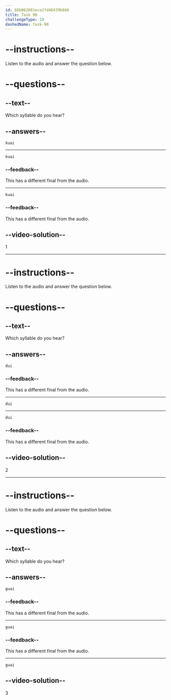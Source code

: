 ```yaml
---
id: 68b062081ece2fd46439b666
title: Task 98
challengeType: 19
dashedName: task-98
---
```


<!-- (Audio) A: kuai -->

# --instructions--

Listen to the audio and answer the question below.

# --questions--

## --text--

Which syllable do you hear?

## --answers--

`kuai`

---

`kuai`

### --feedback--

This has a different final from the audio.

---

`kuai`

### --feedback--

This has a different final from the audio.

## --video-solution--

1

---

<!-- (Audio) A: dui -->

# --instructions--

Listen to the audio and answer the question below.

# --questions--

## --text--

Which syllable do you hear?

## --answers--

`dui`

### --feedback--

This has a different final from the audio.

---

`dui`

---

`dui`

### --feedback--

This has a different final from the audio.

## --video-solution--

2

---

<!-- (Audio) A: guai -->

# --instructions--

Listen to the audio and answer the question below.

# --questions--

## --text--

Which syllable do you hear?

## --answers--

`guai`

### --feedback--

This has a different final from the audio.

---

`guai`

### --feedback--

This has a different final from the audio.

---

`guai`

## --video-solution--

3
